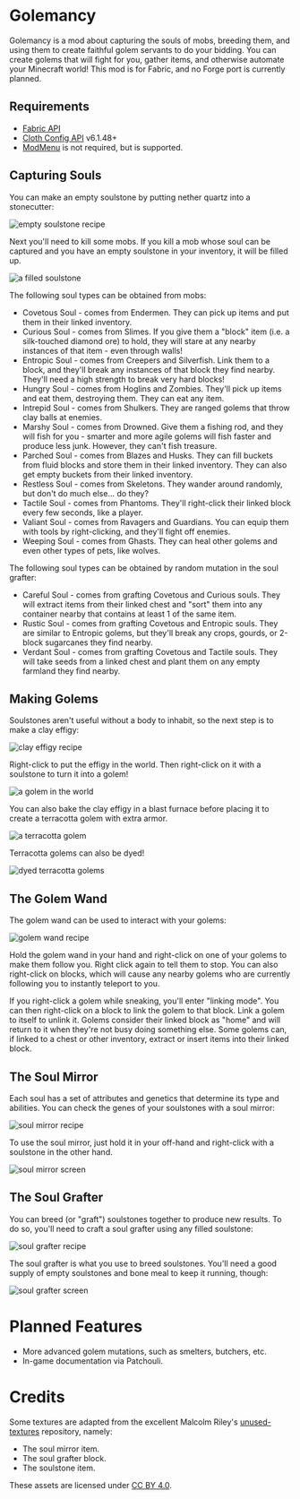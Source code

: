 # Golemancy

Golemancy is a mod about capturing the souls of mobs, breeding them, and using them to create faithful golem servants to do your bidding. You can create golems that will fight for you, gather items, and otherwise automate your Minecraft world! This mod is for Fabric, and no Forge port is currently planned.

## Requirements

- [Fabric API](https://www.curseforge.com/minecraft/mc-mods/fabric-api)
- [Cloth Config API](https://www.curseforge.com/minecraft/mc-mods/cloth-config) v6.1.48+
- [ModMenu](https://www.curseforge.com/minecraft/mc-mods/modmenu) is not required, but is supported.

## Capturing Souls

You can make an empty soulstone by putting nether quartz into a stonecutter:

![empty soulstone recipe](/readme/empty-soulstone.png)

Next you'll need to kill some mobs. If you kill a mob whose soul can be captured and you have an empty soulstone in your inventory, it will be filled up.

![a filled soulstone](/readme/filled-soulstone.png)

The following soul types can be obtained from mobs:

* Covetous Soul - comes from Endermen. They can pick up items and put them in their linked inventory.
* Curious Soul - comes from Slimes. If you give them a "block" item (i.e. a silk-touched diamond ore) to hold, they will stare at any nearby instances of that item - even through walls!
* Entropic Soul - comes from Creepers and Silverfish. Link them to a block, and they'll break any instances of that block they find nearby. They'll need a high strength to break very hard blocks!
* Hungry Soul - comes from Hoglins and Zombies. They'll pick up items and eat them, destroying them. They can eat any item.
* Intrepid Soul - comes from Shulkers. They are ranged golems that throw clay balls at enemies.
* Marshy Soul - comes from Drowned. Give them a fishing rod, and they will fish for you - smarter and more agile golems will fish faster and produce less junk. However, they can't fish treasure.
* Parched Soul - comes from Blazes and Husks. They can fill buckets from fluid blocks and store them in their linked inventory. They can also get empty buckets from their linked inventory.
* Restless Soul - comes from Skeletons. They wander around randomly, but don't do much else... do they?
* Tactile Soul - comes from Phantoms. They'll right-click their linked block every few seconds, like a player.
* Valiant Soul - comes from Ravagers and Guardians. You can equip them with tools by right-clicking, and they'll fight off enemies.
* Weeping Soul - comes from Ghasts. They can heal other golems and even other types of pets, like wolves.

The following soul types can be obtained by random mutation in the soul grafter:

* Careful Soul - comes from grafting Covetous and Curious souls. They will extract items from their linked chest and "sort" them into any container nearby that contains at least 1 of the same item.
* Rustic Soul - comes from grafting Covetous and Entropic souls. They are similar to Entropic golems, but they'll break any crops, gourds, or 2-block sugarcanes they find nearby.
* Verdant Soul - comes from grafting Covetous and Tactile souls. They will take seeds from a linked chest and plant them on any empty farmland they find nearby.

## Making Golems

Soulstones aren't useful without a body to inhabit, so the next step is to make a clay effigy:

![clay effigy recipe](/readme/clay-effigy.png)

Right-click to put the effigy in the world. Then right-click on it with a soulstone to turn it into a golem!

![a golem in the world](/readme/golem.png)

You can also bake the clay effigy in a blast furnace before placing it to create a terracotta golem with extra armor.

![a terracotta golem](/readme/terracotta.png)

Terracotta golems can also be dyed!

![dyed terracotta golems](/readme/terracotta-dyed.png)

## The Golem Wand

The golem wand can be used to interact with your golems:

![golem wand recipe](/readme/golem-wand.png)

Hold the golem wand in your hand and right-click on one of your golems to make them follow you. Right click again to tell them to stop. You can also right-click on blocks, which will cause any nearby golems who are currently following you to instantly teleport to you.

If you right-click a golem while sneaking, you'll enter "linking mode". You can then right-click on a block to link the golem to that block. Link a golem to itself to unlink it. Golems consider their linked block as "home" and will return to it when they're not busy doing something else. Some golems can, if linked to a chest or other inventory, extract or insert items into their linked block.

## The Soul Mirror

Each soul has a set of attributes and genetics that determine its type and abilities. You can check the genes of your soulstones with a soul mirror:

![soul mirror recipe](/readme/soul-mirror.png)

To use the soul mirror, just hold it in your off-hand and right-click with a soulstone in the other hand.

![soul mirror screen](/readme/soul-mirror-screen.png)

## The Soul Grafter

You can breed (or "graft") soulstones together to produce new results. To do so, you'll need to craft a soul grafter using any filled soulstone:

![soul grafter recipe](/readme/soul-grafter.png)

The soul grafter is what you use to breed soulstones. You'll need a good supply of empty soulstones and bone meal to keep it running, though:

![soul grafter screen](/readme/soul-grafter-screen.png)

# Planned Features

* More advanced golem mutations, such as smelters, butchers, etc.
* In-game documentation via Patchouli.

# Credits

Some textures are adapted from the excellent Malcolm Riley's [unused-textures](https://github.com/malcolmriley/unused-textures) repository, namely:

* The soul mirror item.
* The soul grafter block.
* The soulstone item.

These assets are licensed under [CC BY 4.0](https://creativecommons.org/licenses/by/4.0/).